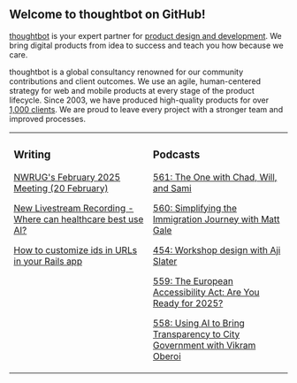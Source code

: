 ## Welcome to thoughtbot on GitHub!

[thoughtbot][1] is your expert partner for [product design and development][2].
We bring digital products from idea to success and teach you how because we
care.

thoughtbot is a global consultancy renowned for our community contributions and
client outcomes. We use an agile, human-centered strategy for web and mobile
products at every stage of the product lifecycle. Since 2003, we have produced
high-quality products for over [1,000 clients][3]. We are proud to leave every
project with a stronger team and improved processes.

<table><tr><td valign="top" width="50%">

### Writing

<!-- blog starts -->
[NWRUG's February 2025 Meeting (20 February)](https://feed.thoughtbot.com/link/24077/16960760/nwrug-s-february-2025-meeting-20-february)

[New Livestream Recording - Where can healthcare best use AI?](https://feed.thoughtbot.com/link/24077/16959977/new-livestream-recording-where-can-healthcare-best-use-ai)

[How to customize ids in URLs in your Rails app](https://feed.thoughtbot.com/link/24077/16959224/how-to-customize-ids-in-urls-in-your-rails-app)

<!-- blog ends -->
</td><td valign="top" width="50%">

### Podcasts

<!-- podcasts starts -->
[561: The One with Chad, Will, and Sami](https://podcast.thoughtbot.com/561)

[560: Simplifying the Immigration Journey with Matt Gale](https://podcast.thoughtbot.com/560)

[454: Workshop design with Aji Slater](https://bikeshed.thoughtbot.com/454)

[559: The European Accessibility Act: Are You Ready for 2025?](https://podcast.thoughtbot.com/559)

[558: Using AI to Bring Transparency to City Government with Vikram Oberoi](https://podcast.thoughtbot.com/558)

<!-- podcasts ends -->
</td></tr></table>

[1]: https://thoughtbot.com
[2]: https://thoughtbot.com/services
[3]: https://thoughtbot.com/case-studies
